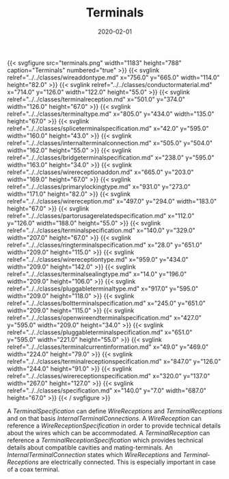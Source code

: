 ﻿---
title: Terminals
toc: false
type: specs
layout: diagram
date: "2020-02-01"
draft: false
specification: VEC
version: 1.2.0
documentType: "Recommendation"
elementType: Diagram
classes:
  - WireAddOnType
  - ConductorMaterial
  - TerminalReception
  - TerminalType
  - SpliceTerminalSpecification
  - InternalTerminalConnection
  - BridgeTerminalSpecification
  - WireReceptionAddOn
  - PrimaryLockingType
  - WireReception
  - PartOrUsageRelatedSpecification
  - TerminalSpecification
  - RingTerminalSpecification
  - WireReceptionType
  - TerminalSealingType
  - PluggableTerminalType
  - BoltTerminalSpecification
  - OpenWireEndTerminalSpecification
  - PluggableTerminalSpecification
  - TerminalCurrentInformation
  - TerminalReceptionSpecification
  - WireReceptionSpecification
  - Specification
menu:
  VEC-1.2.0:    
    parent: component-characteristics
    identifier: component-characteristics/terminals
    weight: 1005002 

# Prev/next pager order (if `docs_section_pager` enabled in `params.toml`)
weight: 1005002
---
{{< svgfigure src="terminals.png" width="1183" height="788" caption="Terminals" numbered="true" >}}
  {{< svglink relref="../../classes/wireaddontype.md" x="756.0" y="665.0" width="114.0" height="82.0" >}}
  {{< svglink relref="../../classes/conductormaterial.md" x="714.0" y="126.0" width="122.0" height="55.0" >}}
  {{< svglink relref="../../classes/terminalreception.md" x="501.0" y="374.0" width="126.0" height="67.0" >}}
  {{< svglink relref="../../classes/terminaltype.md" x="805.0" y="434.0" width="135.0" height="67.0" >}}
  {{< svglink relref="../../classes/spliceterminalspecification.md" x="42.0" y="595.0" width="160.0" height="43.0" >}}
  {{< svglink relref="../../classes/internalterminalconnection.md" x="505.0" y="504.0" width="162.0" height="55.0" >}}
  {{< svglink relref="../../classes/bridgeterminalspecification.md" x="238.0" y="595.0" width="163.0" height="34.0" >}}
  {{< svglink relref="../../classes/wirereceptionaddon.md" x="665.0" y="203.0" width="169.0" height="67.0" >}}
  {{< svglink relref="../../classes/primarylockingtype.md" x="931.0" y="273.0" width="171.0" height="82.0" >}}
  {{< svglink relref="../../classes/wirereception.md" x="497.0" y="294.0" width="183.0" height="67.0" >}}
  {{< svglink relref="../../classes/partorusagerelatedspecification.md" x="112.0" y="126.0" width="188.0" height="55.0" >}}
  {{< svglink relref="../../classes/terminalspecification.md" x="140.0" y="329.0" width="207.0" height="67.0" >}}
  {{< svglink relref="../../classes/ringterminalspecification.md" x="28.0" y="651.0" width="209.0" height="115.0" >}}
  {{< svglink relref="../../classes/wirereceptiontype.md" x="959.0" y="434.0" width="209.0" height="142.0" >}}
  {{< svglink relref="../../classes/terminalsealingtype.md" x="14.0" y="196.0" width="209.0" height="106.0" >}}
  {{< svglink relref="../../classes/pluggableterminaltype.md" x="917.0" y="595.0" width="209.0" height="118.0" >}}
  {{< svglink relref="../../classes/boltterminalspecification.md" x="245.0" y="651.0" width="209.0" height="115.0" >}}
  {{< svglink relref="../../classes/openwireendterminalspecification.md" x="427.0" y="595.0" width="209.0" height="34.0" >}}
  {{< svglink relref="../../classes/pluggableterminalspecification.md" x="651.0" y="595.0" width="221.0" height="55.0" >}}
  {{< svglink relref="../../classes/terminalcurrentinformation.md" x="49.0" y="469.0" width="224.0" height="79.0" >}}
  {{< svglink relref="../../classes/terminalreceptionspecification.md" x="847.0" y="126.0" width="244.0" height="91.0" >}}
  {{< svglink relref="../../classes/wirereceptionspecification.md" x="320.0" y="137.0" width="267.0" height="127.0" >}}
  {{< svglink relref="../../classes/specification.md" x="140.0" y="7.0" width="687.0" height="67.0" >}}
{{< / svgfigure >}}
<p> A <i>TerminalSpecification</i> can define <i>WireReceptions</i> and <i>TerminalReceptions</i> and on that basis <i>InternalTerminalConnections</i>. A <i>WireReception</i> can reference a <i>WireReceptionSpecification</i> in order to provide technical details about the wires which can be accommodated. A <i>TerminalReception</i> can reference a <i>TerminalReceptionSpecification</i> which provides technical details about compatible cavities and mating-terminals. An <i>InternalTerminalConnection</i> states which <i>WireReceptions</i> and <i>Terminal­Receptions</i> are electrically connected. This is especially important in case of a coax terminal.      </p>